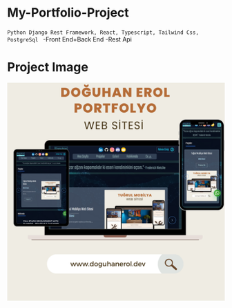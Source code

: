 # My-Portfolio-Project
 `Python Django Rest Framework, React, Typescript, Tailwind Css, PostgreSql ` -Front End+Back End -Rest Api

# **Project Image**
![Proje Resmi](project-image.png)
